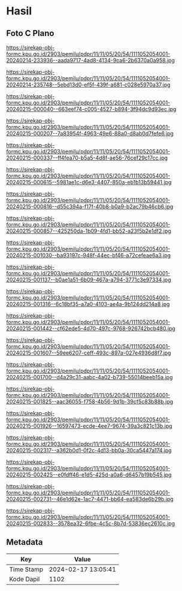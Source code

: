 # Hasil

## Foto C Plano

https://sirekap-obj-formc.kpu.go.id/2903/pemilu/pdpr/11/11/05/20/54/1111052054001-20240214-233936--aada9717-4ad8-4134-9ca6-2b6370a0a958.jpg

https://sirekap-obj-formc.kpu.go.id/2903/pemilu/pdpr/11/11/05/20/54/1111052054001-20240214-235748--5ebd13d0-ef5f-439f-a681-c028e5970a37.jpg

https://sirekap-obj-formc.kpu.go.id/2903/pemilu/pdpr/11/11/05/20/54/1111052054001-20240215-000040--663eef74-c005-4527-b894-3f94dc9d93ec.jpg

https://sirekap-obj-formc.kpu.go.id/2903/pemilu/pdpr/11/11/05/20/54/1111052054001-20240215-000207--7a83954f-4963-49e6-88a0-d8ab0d7fefe6.jpg

https://sirekap-obj-formc.kpu.go.id/2903/pemilu/pdpr/11/11/05/20/54/1111052054001-20240215-000337--ff4fea70-b5a5-4d8f-ae56-76cef29c17cc.jpg

https://sirekap-obj-formc.kpu.go.id/2903/pemilu/pdpr/11/11/05/20/54/1111052054001-20240215-000615--5981ae1c-d6e3-4407-850a-eb1b13b59441.jpg

https://sirekap-obj-formc.kpu.go.id/2903/pemilu/pdpr/11/11/05/20/54/1111052054001-20240215-000816--d55c394a-f17f-40b8-b0a9-b2ac79b46cb6.jpg

https://sirekap-obj-formc.kpu.go.id/2903/pemilu/pdpr/11/11/05/20/54/1111052054001-20240215-000857--425250da-1b09-4fd1-bb52-a23f5b2e1df2.jpg

https://sirekap-obj-formc.kpu.go.id/2903/pemilu/pdpr/11/11/05/20/54/1111052054001-20240215-001030--ba93197c-948f-44ec-bf46-a72cefeae6a3.jpg

https://sirekap-obj-formc.kpu.go.id/2903/pemilu/pdpr/11/11/05/20/54/1111052054001-20240215-001137--b0ae1a51-6b09-467a-a794-3771c3e97334.jpg

https://sirekap-obj-formc.kpu.go.id/2903/pemilu/pdpr/11/11/05/20/54/1111052054001-20240215-001316--6c18bf35-a7a0-4103-ae4a-9b124dd214a8.jpg

https://sirekap-obj-formc.kpu.go.id/2903/pemilu/pdpr/11/11/05/20/54/1111052054001-20240215-001442--cf62ede5-4d70-497c-9768-926742bcb480.jpg

https://sirekap-obj-formc.kpu.go.id/2903/pemilu/pdpr/11/11/05/20/54/1111052054001-20240215-001607--59ee6207-ceff-493c-897a-027e4936d8f7.jpg

https://sirekap-obj-formc.kpu.go.id/2903/pemilu/pdpr/11/11/05/20/54/1111052054001-20240215-001700--d4a29c31-aabc-4a02-b739-55014beeb15a.jpg

https://sirekap-obj-formc.kpu.go.id/2903/pemilu/pdpr/11/11/05/20/54/1111052054001-20240215-001825--aac36055-f758-4b56-9d1b-39cf5c83b88b.jpg

https://sirekap-obj-formc.kpu.go.id/2903/pemilu/pdpr/11/11/05/20/54/1111052054001-20240215-001926--16597473-ecde-4ee7-9674-39a3c821c13b.jpg

https://sirekap-obj-formc.kpu.go.id/2903/pemilu/pdpr/11/11/05/20/54/1111052054001-20240215-002317--a362b0d1-0f2c-4d13-bb0a-30ca5447a174.jpg

https://sirekap-obj-formc.kpu.go.id/2903/pemilu/pdpr/11/11/05/20/54/1111052054001-20240215-002425--e0fdff46-e1d5-425d-a0a6-d6457b19b545.jpg

https://sirekap-obj-formc.kpu.go.id/2903/pemilu/pdpr/11/11/05/20/54/1111052054001-20240215-002731--46e1d62e-1ac7-4471-bb64-ea583de6b29b.jpg

https://sirekap-obj-formc.kpu.go.id/2903/pemilu/pdpr/11/11/05/20/54/1111052054001-20240215-002833--3578ea32-6fbe-4c5c-8b7d-53836ec2610c.jpg


## Metadata

| Key        | Value               |
| ---------- | ------------------- |
| Time Stamp | 2024-02-17 13:05:41 |
| Kode Dapil | 1102                |



